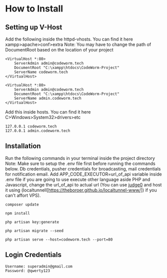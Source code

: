 # How to Install
## Setting up V-Host
Add the following inside the httpd-vhosts. You can find it here xampp>apache>conf>extra
Note: You may have to change the path of DocumentRoot based on the location of your project

```
<VirtualHost *:80>
    ServerAdmin admin@codeworm.tech
    DocumentRoot "C:\xampp\htdocs\CodeWorm-Project"
    ServerName codeworm.tech
</VirtualHost>

<VirtualHost *:80>
    ServerAdmin admin@codeworm.tech
    DocumentRoot "C:\xampp\htdocs\CodeWorm-Project"
    ServerName admin.codeworm.tech
</VirtualHost>
```

Add this inside hosts. You can find it here C>Windows>System32>drivers>etc

```
127.0.0.1 codeworm.tech
127.0.0.1 admin.codeworm.tech
```

## Installation
Run the following commands in your terminal inside the project directory
Note: Make sure to setup the .env file first before running the commands below. Db credentials, pusher credentials for broadcasting, mail credentials for notification email. Add APP_CODE_EXECUTOR=url_of_api variable inside .env file if you are going to use execute other language aside PHP and Javascript, change the url_of_api to actual url (You can use [judge0](https://judge0.com/) and host it using (localtunnell[https://theboroer.github.io/localtunnel-www/]) if you can't affort VPS).

```
composer update

npm install

php artisan key:generate

php artisan migrate --seed

php artisan serve --host=codeworm.tech --port=80
```

## Login Credentials

```
Username: superadmin@gmail.com
Password: @qwerty123
```